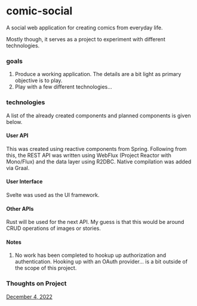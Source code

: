 # comic-social
A social web application for creating comics from everyday life.

Mostly though, it serves as a project to experiment with different technologies.

### goals

1. Produce a working application. The details are a bit light as primary objective is to play.
2. Play with a few different technologies...


### technologies

A list of the already created components and planned components is given below.

#### User API

This was created using reactive components from Spring. Following from this, the REST API was written using WebFlux (Project Reactor with Mono/Flux) and
the data layer using R2DBC. Native compilation was added via Graal.

#### User Interface

Svelte was used as the UI framework.

#### Other APIs

Rust will be used for the next API. My guess is that this would be around CRUD operations of images or stories.

#### Notes

1. No work has been completed to hookup up authorization and authentication. Hooking up with an OAuth provider... is a bit outside of the scope of this project.


### Thoughts on Project

[December 4, 2022](project-notes/04-12-2022.md)
